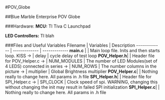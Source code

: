 #POV_Globe

##Blue Marble Enterprise POV Globe

###Hardware:
**MCU:** TI Tiva C Launchpad

**LED Controllers:** TI blah

###Files and Useful Variables
Filename        | Variables     | Description
-------------   | ------------- | -------------
**main.c**      |               | Main loop file. Inits and then starts loop. KISS
->              | delay         | cycle delay of test loop
**POV_Helper.h**|               | Header file for POV_Helper.c
->              | NUM_MODULES   | The number of LED Modules(set of 4 LEDS) connected in series
->              | NUM_ROWS      | The number columns in the picture
->              | multiplier    | Global Brightness multiplier
**POV_Helper.c**|               | Nothing really to change here. All params in .h file
**SPI_Helper.h**|               | Header file for SPI_Helper.c
->              | SPI_CLOCK     | Clock speed of spi. WARNING, changing this without changing the init may result in                                        failed SPI initialization
**SPI_Helper.c**|               | Nothing really to change here. All params in .h file


